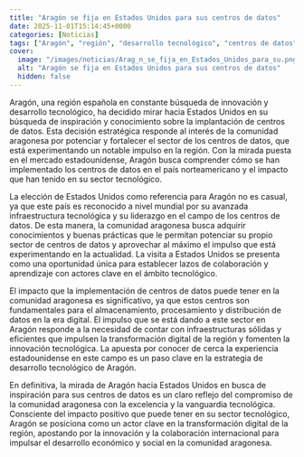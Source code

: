 ```yaml
---
title: "Aragón se fija en Estados Unidos para sus centros de datos"
date: 2025-11-01T15:14:45+0000
categories: [Noticias]
tags: ["Aragón", "región", "desarrollo tecnológico", "centros de datos", "Estados Unidos", "innovación", "transformación digital."]
cover:
  image: "/images/noticias/Arag_n_se_fija_en_Estados_Unidos_para_su.png"
  alt: "Aragón se fija en Estados Unidos para sus centros de datos"
  hidden: false
---
```


Aragón, una región española en constante búsqueda de innovación y desarrollo tecnológico, ha decidido mirar hacia Estados Unidos en su búsqueda de inspiración y conocimiento sobre la implantación de centros de datos. Esta decisión estratégica responde al interés de la comunidad aragonesa por potenciar y fortalecer el sector de los centros de datos, que está experimentando un notable impulso en la región. Con la mirada puesta en el mercado estadounidense, Aragón busca comprender cómo se han implementado los centros de datos en el país norteamericano y el impacto que han tenido en su sector tecnológico.

La elección de Estados Unidos como referencia para Aragón no es casual, ya que este país es reconocido a nivel mundial por su avanzada infraestructura tecnológica y su liderazgo en el campo de los centros de datos. De esta manera, la comunidad aragonesa busca adquirir conocimientos y buenas prácticas que le permitan potenciar su propio sector de centros de datos y aprovechar al máximo el impulso que está experimentando en la actualidad. La visita a Estados Unidos se presenta como una oportunidad única para establecer lazos de colaboración y aprendizaje con actores clave en el ámbito tecnológico.

El impacto que la implementación de centros de datos puede tener en la comunidad aragonesa es significativo, ya que estos centros son fundamentales para el almacenamiento, procesamiento y distribución de datos en la era digital. El impulso que se está dando a este sector en Aragón responde a la necesidad de contar con infraestructuras sólidas y eficientes que impulsen la transformación digital de la región y fomenten la innovación tecnológica. La apuesta por conocer de cerca la experiencia estadounidense en este campo es un paso clave en la estrategia de desarrollo tecnológico de Aragón.

En definitiva, la mirada de Aragón hacia Estados Unidos en busca de inspiración para sus centros de datos es un claro reflejo del compromiso de la comunidad aragonesa con la excelencia y la vanguardia tecnológica. Consciente del impacto positivo que puede tener en su sector tecnológico, Aragón se posiciona como un actor clave en la transformación digital de la región, apostando por la innovación y la colaboración internacional para impulsar el desarrollo económico y social en la comunidad aragonesa.
